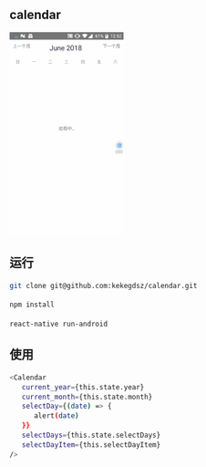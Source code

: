 ## calendar


![image](./2018-06-01_12_52_27.gif)

## 运行

```bash
git clone git@github.com:kekegdsz/calendar.git

npm install

react-native run-android
```

## 使用
```bash
<Calendar
   current_year={this.state.year}
   current_month={this.state.month}
   selectDay={(date) => {
      alert(date)
   }}
   selectDays={this.state.selectDays}
   selectDayItem={this.selectDayItem}
/>
```
